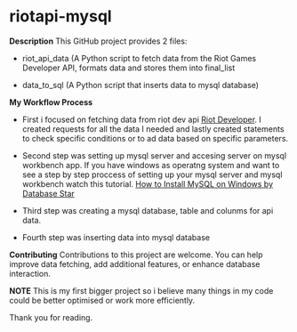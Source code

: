 # riotapi-mysql

**Description**
This GitHub project provides 2 files: 

  - riot_api_data (A Python script to fetch data from the Riot Games Developer API, formats data and stores them into final_list
  
  - data_to_sql (A Python script that inserts data to mysql database)


**My Workflow Process**
- First i focused on fetching data from riot dev api [Riot Developer](https://developer.riotgames.com). I created requests for all the data I needed and lastly created statements to check specific conditions or to ad data based on specific parameters.

- Second step was setting up mysql server and accesing server on mysql workbench app. If you have windows as operatng system and want to see a step by step proccess of setting up your mysql server and mysql workbench watch this tutorial.
  [How to Install MySQL on Windows by Database Star](https://youtu.be/2om3byn2lxs?si=S6or78IJIlKCKr7i)

- Third step was creating a mysql database, table and colunms for api data.

- Fourth step was inserting data into mysql database


**Contributing**
Contributions to this project are welcome. You can help improve data fetching, add additional features, or enhance database interaction.


**NOTE**
This is my first bigger project so i believe many things in my code could be better optimised or work more efficiently.


Thank you for reading.
